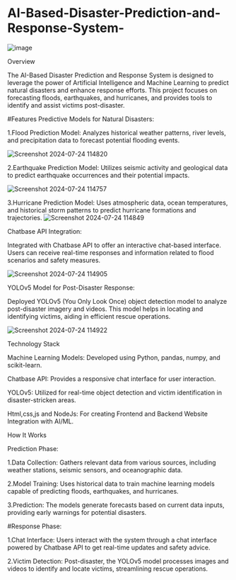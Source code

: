 # AI-Based-Disaster-Prediction-and-Response-System-
![image](https://github.com/user-attachments/assets/23a3bc7a-fc18-4cfa-b570-344a286f169d)


Overview

The AI-Based Disaster Prediction and Response System is designed to leverage the power of Artificial Intelligence and Machine Learning to predict natural disasters and enhance response efforts. This project focuses on forecasting floods, earthquakes, and hurricanes, and provides tools to identify and assist victims post-disaster.

#Features
Predictive Models for Natural Disasters:

1.Flood Prediction Model: Analyzes historical weather patterns, river levels, and precipitation data to forecast potential flooding events.

![Screenshot 2024-07-24 114820](https://github.com/user-attachments/assets/fbba9a4e-4be6-442e-b8c3-60517e1eedf1)


2.Earthquake Prediction Model: Utilizes seismic activity and geological data to predict earthquake occurrences and their potential impacts.

![Screenshot 2024-07-24 114757](https://github.com/user-attachments/assets/bbe4fd0a-c724-4aa3-8505-ede55302aaac)


3.Hurricane Prediction Model: Uses atmospheric data, ocean temperatures, and historical storm patterns to predict hurricane formations and trajectories.
![Screenshot 2024-07-24 114849](https://github.com/user-attachments/assets/46f18315-8708-47b6-a59f-b8cb50114b1a)


Chatbase API Integration:

Integrated with Chatbase API to offer an interactive chat-based interface. Users can receive real-time responses and information related to flood scenarios and safety measures.

![Screenshot 2024-07-24 114905](https://github.com/user-attachments/assets/fce1185b-6016-47c4-be24-04040dc4b104)


YOLOv5 Model for Post-Disaster Response:

Deployed YOLOv5 (You Only Look Once) object detection model to analyze post-disaster imagery and videos. This model helps in locating and identifying victims, aiding in efficient rescue operations.

![Screenshot 2024-07-24 114922](https://github.com/user-attachments/assets/8ad80c30-0a40-49bc-8ec0-2f94fb85e8a0)


Technology Stack

Machine Learning Models: Developed using Python, pandas, numpy, and scikit-learn.

Chatbase API: Provides a responsive chat interface for user interaction.

YOLOv5: Utilized for real-time object detection and victim identification in disaster-stricken areas.

Html,css,js and NodeJs: For creating Frontend and Backend Website Integration with AI/ML.

How It Works

Prediction Phase:

1.Data Collection: Gathers relevant data from various sources, including weather stations, seismic sensors, and oceanographic data.

2.Model Training: Uses historical data to train machine learning models capable of predicting floods, earthquakes, and hurricanes.

3.Prediction: The models generate forecasts based on current data inputs, providing early warnings for potential disasters.

#Response Phase:

1.Chat Interface: Users interact with the system through a chat interface powered by Chatbase API to get real-time updates and safety advice.

2.Victim Detection: Post-disaster, the YOLOv5 model processes images and videos to identify and locate victims, streamlining rescue operations.

